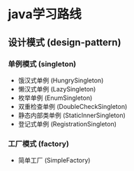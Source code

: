 # java学习路线
## 设计模式 (design-pattern)
### 单例模式 (singleton)   
+ 饿汉式单例 (HungrySingleton)    
+ 懒汉式单例 (LazySingleton)    
+ 枚举单例 (EnumSingleton)  
+ 双重检查单例 (DoubleCheckSingleton)  
+ 静态内部类单例 (StaticInnerSingleton)    
+ 登记式单例 (RegistrationSingleton)    
### 工厂模式 (factory)  
+ 简单工厂 (SimpleFactory)  
